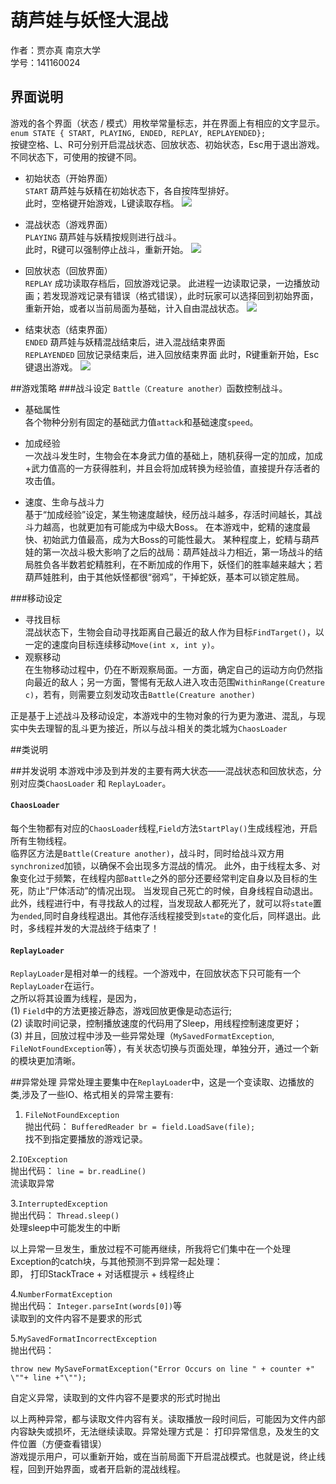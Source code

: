 # 葫芦娃与妖怪大混战  
作者：贾亦真 南京大学  
学号：141160024
</b>
## 界面说明

游戏的各个界面（状态 / 模式）用枚举常量标志，并在界面上有相应的文字显示。
 `enum STATE { START, PLAYING, ENDED, REPLAY, REPLAYENDED};`  
按键空格、L、R可分别开启混战状态、回放状态、初始状态，Esc用于退出游戏。不同状态下，可使用的按键不同。

- 初始状态（开始界面）   
`START` 葫芦娃与妖精在初始状态下，各自按阵型排好。  
此时，空格键开始游戏，L键读取存档。
![](https://i.imgur.com/SqicLkD.jpg)

- 混战状态（游戏界面）  
`PLAYING` 葫芦娃与妖精按规则进行战斗。  
此时，R键可以强制停止战斗，重新开始。
![](https://i.imgur.com/NgA5XL4.jpg)

- 回放状态（回放界面）   
`REPLAY` 成功读取存档后，回放游戏记录。
此进程一边读取记录，一边播放动画；若发现游戏记录有错误（格式错误），此时玩家可以选择回到初始界面，重新开始，或者以当前局面为基础，计入自由混战状态。
![](https://i.imgur.com/Rm0gPLA.jpg)

- 结束状态（结束界面）  
`ENDED` 葫芦娃与妖精混战结束后，进入混战结束界面  
`REPLAYENDED` 回放记录结束后，进入回放结束界面
此时，R键重新开始，Esc键退出游戏。
![](https://i.imgur.com/ZJfFfCS.jpg)



##游戏策略
###战斗设定
`Battle（Creature another）`函数控制战斗。

- 基础属性  
各个物种分别有固定的基础武力值`attack`和基础速度`speed`。 

- 加成经验  
一次战斗发生时，生物会在本身武力值的基础上，随机获得一定的加成，加成+武力值高的一方获得胜利，并且会将加成转换为经验值，直接提升存活者的攻击值。

- 速度、生命与战斗力  
基于“加成经验”设定，某生物速度越快，经历战斗越多，存活时间越长，其战斗力越高，也就更加有可能成为中级大Boss。
在本游戏中，蛇精的速度最快、初始武力值最高，成为大Boss的可能性最大。
某种程度上，蛇精与葫芦娃的第一次战斗极大影响了之后的战局：葫芦娃战斗力相近，第一场战斗的结局胜负各半数若蛇精胜利，在不断加成的作用下，妖怪们的胜率越来越大；若葫芦娃胜利，由于其他妖怪都很“弱鸡”，干掉蛇妖，基本可以锁定胜局。

###移动设定  
- 寻找目标  
混战状态下，生物会自动寻找距离自己最近的敌人作为目标`FindTarget()`，以一定的速度向目标连续移动`Move(int x, int y)`。  
- 观察移动  
在生物移动过程中，仍在不断观察局面。一方面，确定自己的运动方向仍然指向最近的敌人；另一方面，警惕有无敌人进入攻击范围`WithinRange(Creature c)`，若有，则需要立刻发动攻击`Battle(Creature another)`


正是基于上述战斗及移动设定，本游戏中的生物对象的行为更为激进、混乱，与现实中失去理智的乱斗更为接近，所以与战斗相关的类北城为`ChaosLoader`

##类说明

##并发说明
本游戏中涉及到并发的主要有两大状态——混战状态和回放状态，分别对应类`ChaosLoader` 和 `ReplayLoader`。

#### `ChaosLoader`

每个生物都有对应的`ChaosLoader`线程,`Field`方法`StartPlay()`生成线程池，开启所有生物线程。  
临界区方法是`Battle(Creature another)`，战斗时，同时给战斗双方用`synchronized`加锁，以确保不会出现多方混战的情况。
此外，由于线程太多、对象变化过于频繁，在线程内部`Battle`之外的部分还要经常判定自身以及目标的生死，防止“尸体活动”的情况出现。
当发现自己死亡的时候，自身线程自动退出。此外，线程进行中，有寻找敌人的过程，当发现敌人都死光了，就可以将`state`置为`ended`,同时自身线程退出。其他存活线程接受到`state`的变化后，同样退出。此时，多线程并发的大混战终于结束了！

#### `ReplayLoader`
`ReplayLoader`是相对单一的线程。一个游戏中，在回放状态下只可能有一个`ReplayLoader`在运行。  
之所以将其设置为线程，是因为，  
(1) `Field`中的方法更接近静态，游戏回放更像是动态运行;  
(2) 读取时间记录，控制播放速度的代码用了Sleep，用线程控制速度更好；  
(3) 并且，回放过程中涉及一些异常处理（`MySavedFormatException`, `FileNotFoundException`等），有关状态切换与页面处理，单独分开，通过一个新的模块更加清晰。  


##异常处理
异常处理主要集中在`ReplayLoader`中，这是一个变读取、边播放的
类,涉及了一些IO、格式相关的异常主要有:   
1. `FileNotFoundException`  
 抛出代码：    `BufferedReader br = field.LoadSave(file);`  
找不到指定要播放的游戏记录。
 
2.`IOException`  
抛出代码：   `line = br.readLine()`  
流读取异常

3.`InterruptedException`  
抛出代码：   `Thread.sleep()`  
处理sleep中可能发生的中断  

以上异常一旦发生，重放过程不可能再继续，所我将它们集中在一个处理Exception的catch块，与其他预测不到异常一起处理：  
即， 打印StackTrace + 对话框提示 + 线程终止

4.`NumberFormatException`  
抛出代码：   `Integer.parseInt(words[0])`等  
读取到的文件内容不是要求的形式  


5.`MySavedFormatIncorrectException`  
抛出代码：   
```		
throw new MySaveFormatException("Error Occurs on line " + counter +"  \""+ line +"\"");
```
自定义异常，读取到的文件内容不是要求的形式时抛出  

以上两种异常，都与读取文件内容有关。读取播放一段时间后，可能因为文件内部内容缺失或损坏，无法继续读取。异常处理方式是：
打印异常信息，及发生的文件位置（方便查看错误）  
游戏提示用户，可以重新开始，或在当前局面下开启混战模式。也就是说，终止线程，回到开始界面，或者开启新的混战线程。
